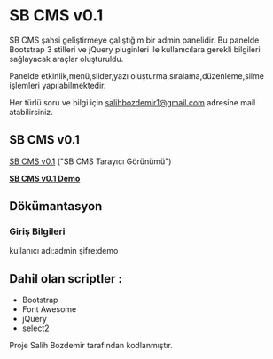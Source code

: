 # SB CMS v0.1

SB CMS şahsi geliştirmeye çalıştığım bir admin panelidir.
Bu panelde Bootstrap 3 stilleri ve jQuery pluginleri ile kullanıcılara gerekli bilgileri sağlayacak araçlar oluşturuldu.

Panelde etkinlik,menü,slider,yazı oluşturma,sıralama,düzenleme,silme işlemleri yapılabilmektedir.

Her türlü soru ve bilgi için salihbozdemir1@gmail.com adresine mail atabilirsiniz.


## SB CMS v0.1
[SB CMS v0.1](http://prntscr.com/jom42q)
("SB CMS Tarayıcı Görünümü")

**[SB CMS v0.1 Demo](http://sbcms.salihbozdemir.com/admin)**

## Dökümantasyon
### Giriş Bilgileri
kullanıcı adı:admin
şifre:demo

## Dahil olan scriptler :
* Bootstrap
* Font Awesome
* jQuery
* select2



Proje Salih Bozdemir tarafından kodlanmıştır.
